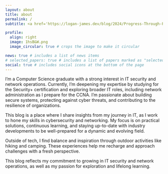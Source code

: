 ```yaml
---
layout: about
title: about
permalink: /
subtitle: <a href='https://logan-james.dev/blog/2024/Progress-Through-Protection.md/'> Progress Through Protection </a>

profile:
  align: right
  image: 1hsB&W.png
  image_circular: true # crops the image to make it circular

news: true # includes a list of news items
# selected_papers: true # includes a list of papers marked as "selected={true}"
social: true # includes social icons at the bottom of the page
---
```


I’m a Computer Science graduate with a strong interest in IT security and network operations. Currently, I’m deepening my expertise by studying for the Security+ certification and exploring broader IT roles, including network administration as I prepare for the CCNA. I’m passionate about building secure systems, protecting against cyber threats, and contributing to the resilience of organizations.

This blog is a place where I share insights from my journey in IT, as I work to hone my skills in cybersecurity and networking. My focus is on practical solutions, continuous learning, and staying up-to-date with industry developments to be well-prepared for a dynamic and evolving field.

Outside of tech, I find balance and inspiration through outdoor activities like hiking and camping. These experiences help me recharge and approach challenges with a fresh perspective.

This blog reflects my commitment to growing in IT security and network operations, as well as my passion for exploration and lifelong learning.

